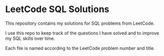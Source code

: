 # LeetCode SQL Solutions

This repository contains my solutions for SQL problems from LeetCode.

I use this repo to keep track of the questions I have solved and to improve my SQL skills over time.

Each file is named according to the LeetCode problem number and title.
